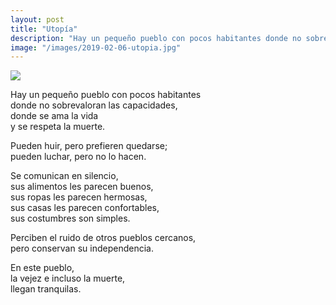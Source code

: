 ```yaml
---
layout: post
title: "Utopía"
description: "Hay un pequeño pueblo con pocos habitantes donde no sobrevaloran las capacidades, donde se ama la vida y se respeta la muerte."
image: "/images/2019-02-06-utopia.jpg"
---
```


<img src="{{page.image | prepend: site.baseurl}}" class="round">

Hay un pequeño pueblo con pocos habitantes  
donde no sobrevaloran las capacidades,  
donde se ama la vida  
y se respeta la muerte.

Pueden huir, pero prefieren quedarse;  
pueden luchar, pero no lo hacen.

Se comunican en silencio,  
sus alimentos les parecen buenos,  
sus ropas les parecen hermosas,  
sus casas les parecen confortables,  
sus costumbres son simples.

Perciben el ruido de otros pueblos cercanos,  
pero conservan su independencia.

En este pueblo,  
la vejez e incluso la muerte,  
llegan tranquilas.